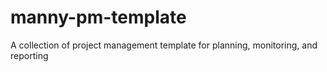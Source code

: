 # manny-pm-template
A collection of project management template for planning, monitoring, and reporting
